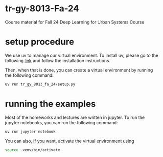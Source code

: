 # tr-gy-8013-Fa-24
Course material for Fall 24 Deep Learning for Urban Systems Course

# setup procedure
We use uv to manage our virtual environment. To install uv, please go to the following [link](https://docs.astral.sh/uv/getting-started/installation/) and follow the installation instructions.

Then, when that is done, you can create a virtual environment by running the following command:
```bash
uv run tr_gy_8013_fa_24/setup.py
```

# running the examples
Most of the homeworks and lectures are written in jupyter. To run the jupyter notebooks, you can run the following command:
```bash
uv run jupyter notebook
```
You can also, if you want, activate the virtual environment using
```bash
source .venv/bin/activate
```
